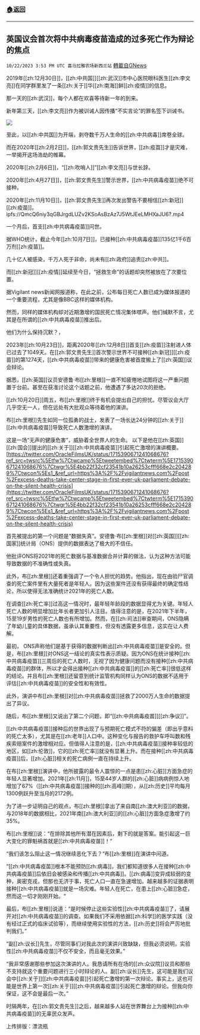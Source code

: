 ###  [:house:返回](README.md)
---


## 英国议会首次将中共病毒疫苗造成的过多死亡作为辩论的焦点
`10/22/2023 3:53 PM UTC 喜马拉雅农场新西兰站` [轉載自GNews](https://gnews.org/articles/1866541)


2019年[[zh:12月30日]]，[[zh:中共国]][[zh:武汉]]市中心医院眼科医生[[zh:李文亮]]在同学群里发了一条[[zh:关于]]华[[zh:南海]]鲜[[zh:疫情]]的信息。

那一天的[[zh:武汉]]，每个人都在欢喜等待新一年的到来。

新年第三天，[[zh:李文亮]]作为被训诫人因传播“不实言论”的罪名签下训诫书。

![](ipfs://QmUgNJr2xMndWuCpZr9qncTx6iCjZjSrXbbJySVwAj8BUv?.png)


至此，以[[zh:中共国]]为开端，剥夺数千万人生命的[[zh:中共病毒]]席卷全球。

而在2020年[[zh:2月2日]]，[[zh:郭文贵先生]]告诉世界，[[zh:疫苗]]才是灾难，一举揭开这场浩劫的帷幕。

2020年[[zh:2月6日]]，“[[zh:吹哨人]]”[[zh:李文亮]]与世长辞。

2020年[[zh:4月27日]]，[[zh:郭文贵先生]]警示世界，[[zh:中共病毒疫苗]]绝不可接种。

2020年[[zh:11月10日]]，[[zh:郭文贵先生]]再次发出警告不要相信[[zh:新冠]][[zh:疫苗]]。
ipfs://QmcQ6niy3qGBJrgdLUZv2KSoAsBzAz7J5WtJEeLMHXaJU6?.mp4

一个月后，首支[[zh:中共病毒疫苗]]问世。

据WHO统计，截止今年[[zh:10月7日]]，已接种[[zh:中共病毒疫苗]]135亿1千6百万剂[[zh:疫苗]]。

几十亿人被感染，千万人死于非命，尚未有[[zh:政府]]追责[[zh:中共]]。

而[[zh:新冠]][[zh:疫情]]延续至今日，“拯救生命”的话题却突然被放在了次要位置。

据Vigilant news新闻网报道称，在此之前，公布每日死亡人数已成为媒体报道的一个重要流程，尤其是像BBC这样的媒体机构。

  然而，同样的媒体机构却对近期激增的国民死亡情况集体噤声。他们缄默不言，尤其是在所谓的[[zh:中共病毒疫苗]]推出后。

他们为什么保持沉默？，

 2023年[[zh:10月23日]]，距离2020年[[zh:12月8日]]首支[[zh:疫苗]]注射进人体已过去了1049天。在[[zh:郭文贵先生]]首次警示世界不可接种[[zh:新冠]][[zh:疫苗]]的第1274天，[[zh:中共病毒疫苗]]带来的健康危害被首度搬上了[[zh:英国]]议会辩论。

据悉，[[zh:英国]]议员安德鲁·布[[zh:里根]]一直不知疲倦地试图将这一严重问题置于台前。甚至在获准讨论这个话题之前，他遭遇了多达20次的拒绝。

[[zh:10月20日]]周五，布[[zh:里根]]终于有机会提出自己的担忧。尽管议会大厅几乎空无一人，但在远处有大批观众等待着他的演讲。

布[[zh:里根]]先生如同一位孤勇的战士，发表了一场长达24分钟的[[zh:关于]][[zh:中共病毒疫苗]]导致死亡人数激增的演讲。

这是一场“无声的健康危害”，威胁着全世界人的生命。 
以下是他在[[zh:英国]][[zh:国会]]提出的[[zh:关于]][[zh:中共病毒疫苗]]引起死亡激增的演讲概要。
[https://twitter.com/OracleFilmsUK/status/1715390671241068676?ref_src=twsrc%5Etfw%7Ctwcamp%5Etweetembed%7Ctwterm%5E1715390671241068676%7Ctwgr%5E4bb22f32cf23541b10a26253cfff668e2c204289%7Ctwcon%5Es1_&ref_url=https%3A%2F%2Fvigilantnews.com%2Fpost%2Fexcess-deaths-take-center-stage-in-first-ever-uk-parliament-debate-on-the-silent-health-crisis](https://twitter.com/OracleFilmsUK/status/1715390671241068676?ref_src=twsrc%5Etfw%7Ctwcamp%5Etweetembed%7Ctwterm%5E1715390671241068676%7Ctwgr%5E4bb22f32cf23541b10a26253cfff668e2c204289%7Ctwcon%5Es1_&ref_url=https%3A%2F%2Fvigilantnews.com%2Fpost%2Fexcess-deaths-take-center-stage-in-first-ever-uk-parliament-debate-on-the-silent-health-crisis)

首先被提出的第一个问题是“数据失真”。安德鲁·布[[zh:里根]]对[[zh:英国]][[zh:国家]]统计局（ONS）提供的数据表达了极大的不信任。

他批评ONS将2021年的死亡数据与基准数据合并计算的做法，认为这种方法可能导致数据的不准确性或失真。

此外，布[[zh:里根]]还着重强调了一个令人担忧的趋势。他指出，现在由验尸官调查的死亡案件里有大量死者是年轻人。因为这些案件还没有获得最终的确定性结论，所以使得无法准确统计2021年的死亡人数。

在调查[[zh:死亡率]]过高这一情况时，最年轻年龄段的数据显得尤为关键。年轻人死亡人数的明显增加比年长者更加引人注目。值得注意的是，在2021年下半年，15至19岁男性的死亡人数也有所增加。然而，在[[zh:司法]]审查期间，ONS隐瞒了年幼儿童的具体数据，虽承认其重要性，但没有透露更多信息，这实在让人费解。

最初， ONS声称他们是基于获得的数据判断出[[zh:中共病毒疫苗]]是安全的。但是，布[[zh:里根]]对ONS这一结论的真实性表示质疑。因为ONS在统计接种[[zh:中共病毒疫苗]]三周后的死亡人数时，无视了因为健康问题而没有接种[[zh:中共病毒疫苗]]的群体，所以才会得出接种[[zh:中共病毒疫苗]]的[[zh:死亡率]]很低这样的结论。并且布[[zh:里根]]还留意到统计监管机构同样认为ONS的数据不适用于评估[[zh:中共病毒疫苗]]的安全性和有效性。

此外，演讲中布[[zh:里根]]对[[zh:中共病毒疫苗]]拯救了2000万人生命的数据提出了异议。

随后，布[[zh:里根]]又说出了第二个问题，即“[[zh:中共病毒疫苗]][[zh:争议]]”。

[[zh:中共病毒疫苗]]接种后的世界出现了与预期死亡模式不符的偏差（即出乎意料的死亡太多），尤其是在[[zh:老年]]人口中。这种变化与报告的救护车呼叫数和残疾索赔案件的激增相对应。但值得人注意的是，[[zh:中共病毒疫苗]]接种率较低的地区，如[[zh:伦敦]]，它的[[zh:死亡率]]就没有显著上升。而在接种[[zh:中共病毒疫苗]]后，[[zh:心脏]]相关的死亡病例一直在持续上升。

在布[[zh:里根]]演讲中，他所披露的最令人震惊的一点是患[[zh:心脏]]方面急症的年轻人显著增加。2021年[[zh:11月]]，15至44岁人群的[[zh:心脏]]病病例惊人地增加了67%（[[zh:中共病毒疫苗]]接种的[[zh:高峰]]期），从[[zh:历史]]平均每月1300例跃升至当月的2172例。

为了进一步证明自己的观点，布[[zh:里根]]拿出了来自南[[zh:澳大利亚]]的数据，与2018年的数据相比，2021年南[[zh:澳大利亚]]的[[zh:心脏]]方面急症激增了约35%。

布[[zh:里根]]说：“在排除其他所有潜在因素后，剩下的就是答案。能引起这一巨大变化的罪魁祸首就是[[zh:中共病毒疫苗]]！“

  “我们该怎么阻止这一情况继续恶化下去？“布[[zh:里根]]在演讲中问道。

  ”[[zh:中共病毒疫苗]]根本不能预防[[zh:病毒]]，我们都知道很多人在接种[[zh:中共病毒疫苗]]后依旧会被感染和传播[[zh:中共病毒]]。[[zh:病毒]]变异成较弱的变种，奥密克戎，但那也无济于事，死亡人口一直在急速增加。越来越多的证据表明接种[[zh:中共病毒疫苗]]就是一场灾难。年轻人在死亡，在患上[[zh:心脏]]急症，然而这一切才刚刚开始。“

最后，布[[zh:里根]]说道：“是时候停止这些实验性[[zh:中共病毒疫苗]]了，请展开对[[zh:中共病毒疫苗]]的调查。如果我们不采用依据[[zh:科学]]的医学实践（没有经过正式的临床试验等），而继续使用实验性的方法，[[zh:历史]]将会严厉地批判我们。”

  “副[[zh:议长]]先生，尽管同事们对我此次的演讲兴致缺缺，但我必须说明，实验性[[zh:中共病毒疫苗]]不仅不安全，而且毫无效果。”

“我非常感谢那些参加这次演讲的人。我恳请所有在场的[[zh:众议院]]议员和那些不支持就这个重要问题进行三小时辩论的人。副[[zh:议长]]先生，这可能是我们议会中[[zh:关于]][[zh:中共病毒疫苗]]引起死亡激增的第一次辩论。事实上，这也可能是世界上第一次[[zh:关于]][[zh:中共病毒疫苗]]引起死亡激增的辩论。但我向你保证，这不会是最后一次。”

时隔两年，在[[zh:郭文贵先生]]之后，越来越多人站在世界舞台上为接种[[zh:中共病毒疫苗]]的无辜民众发声。

上传排版：漂流瓶
